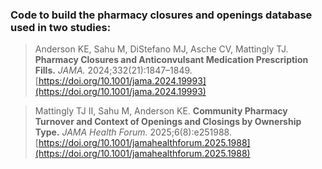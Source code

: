 ### Code to build the pharmacy closures and openings database used in two studies:

> Anderson KE, Sahu M, DiStefano MJ, Asche CV, Mattingly TJ.  **Pharmacy Closures and Anticonvulsant Medication Prescription Fills.** *JAMA.* 2024;332(21):1847–1849. [https://doi.org/10.1001/jama.2024.19993](https://doi.org/10.1001/jama.2024.19993)  

> Mattingly TJ II, Sahu M, Anderson KE.  **Community Pharmacy Turnover and Context of Openings and Closings by Ownership Type.**  *JAMA Health Forum.* 2025;6(8):e251988.  [https://doi.org/10.1001/jamahealthforum.2025.1988](https://doi.org/10.1001/jamahealthforum.2025.1988)  

